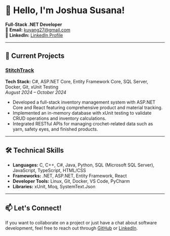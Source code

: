 # 👋 Hello, I'm Joshua Susana!

**Full-Stack .NET Developer**  
📧 **Email:** [kuyang27@gmail.com](mailto:kuyang27@gmail.com)  
💼 **LinkedIn:** [LinkedIn Profile](#https://www.linkedin.com/in/joshua-susana-aa62131bb/)  

---

## 🚀 Current Projects

### **[StitchTrack](#)**  
**Tech Stack:** C#, ASP.NET Core, Entity Framework Core, SQL Server, Docker, Git, xUnit Testing  
_August 2024 – October 2024_  
- Developed a full-stack inventory management system with ASP.NET Core and React featuring comprehensive product and material tracking.
- Implemented an in-memory database with xUnit testing to validate CRUD operations and inventory calculations.
- Integrated RESTful APIs for managing crochet-related data such as yarn, safety eyes, and finished products.

---

## 🛠️ Technical Skills

- **Languages:** C, C++, C#, Java, Python, SQL (Microsoft SQL Server), JavaScript, TypeScript, HTML/CSS  
- **Frameworks:** .NET, ASP.NET, Entity Framework, React  
- **Developer Tools:** Linux, Git, Docker, VS Code, PyCharm  
- **Libraries:** xUnit, Moq, SystemText.Json  

---

## 📫 Let's Connect!

If you want to collaborate on a project or just have a chat about software development, feel free to reach out through [GitHub](#) or [LinkedIn](#).
